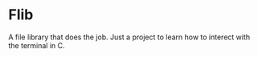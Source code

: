 # Flib
A file library that does the job. Just a project to learn how to interect with the terminal in C.
